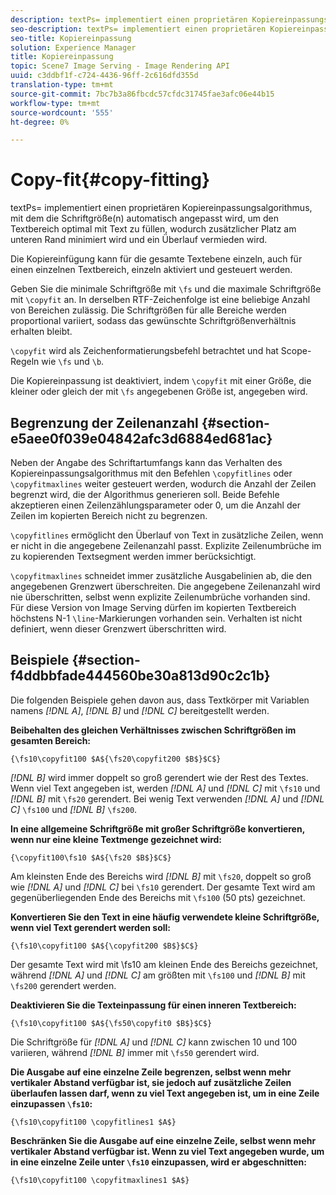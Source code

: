 ```yaml
---
description: textPs= implementiert einen proprietären Kopiereinpassungsalgorithmus, mit dem die Schriftgröße(n) automatisch angepasst wird, um den Textbereich optimal mit Text zu füllen, wodurch zusätzlicher Platz am unteren Rand minimiert wird und ein Überlauf vermieden wird.
seo-description: textPs= implementiert einen proprietären Kopiereinpassungsalgorithmus, mit dem die Schriftgröße(n) automatisch angepasst wird, um den Textbereich optimal mit Text zu füllen, wodurch zusätzlicher Platz am unteren Rand minimiert wird und ein Überlauf vermieden wird.
seo-title: Kopiereinpassung
solution: Experience Manager
title: Kopiereinpassung
topic: Scene7 Image Serving - Image Rendering API
uuid: c3ddbf1f-c724-4436-96ff-2c616dfd355d
translation-type: tm+mt
source-git-commit: 7bc7b3a86fbcdc57cfdc31745fae3afc06e44b15
workflow-type: tm+mt
source-wordcount: '555'
ht-degree: 0%

---
```



# Copy-fit{#copy-fitting}

textPs= implementiert einen proprietären Kopiereinpassungsalgorithmus, mit dem die Schriftgröße(n) automatisch angepasst wird, um den Textbereich optimal mit Text zu füllen, wodurch zusätzlicher Platz am unteren Rand minimiert wird und ein Überlauf vermieden wird.

Die Kopiereinfügung kann für die gesamte Textebene einzeln, auch für einen einzelnen Textbereich, einzeln aktiviert und gesteuert werden.

Geben Sie die minimale Schriftgröße mit `\fs` und die maximale Schriftgröße mit `\copyfit` an. In derselben RTF-Zeichenfolge ist eine beliebige Anzahl von Bereichen zulässig. Die Schriftgrößen für alle Bereiche werden proportional variiert, sodass das gewünschte Schriftgrößenverhältnis erhalten bleibt.

`\copyfit` wird als Zeichenformatierungsbefehl betrachtet und hat Scope-Regeln wie  `\fs` und  `\b`.

Die Kopiereinpassung ist deaktiviert, indem `\copyfit` mit einer Größe, die kleiner oder gleich der mit `\fs` angegebenen Größe ist, angegeben wird.

## Begrenzung der Zeilenanzahl {#section-e5aee0f039e04842afc3d6884ed681ac}

Neben der Angabe des Schriftartumfangs kann das Verhalten des Kopiereinpassungsalgorithmus mit den Befehlen `\copyfitlines` oder `\copyfitmaxlines` weiter gesteuert werden, wodurch die Anzahl der Zeilen begrenzt wird, die der Algorithmus generieren soll. Beide Befehle akzeptieren einen Zeilenzählungsparameter oder 0, um die Anzahl der Zeilen im kopierten Bereich nicht zu begrenzen.

`\copyfitlines` ermöglicht den Überlauf von Text in zusätzliche Zeilen, wenn er nicht in die angegebene Zeilenanzahl passt. Explizite Zeilenumbrüche im zu kopierenden Textsegment werden immer berücksichtigt.

`\copyfitmaxlines` schneidet immer zusätzliche Ausgabelinien ab, die den angegebenen Grenzwert überschreiten. Die angegebene Zeilenanzahl wird nie überschritten, selbst wenn explizite Zeilenumbrüche vorhanden sind. Für diese Version von Image Serving dürfen im kopierten Textbereich höchstens N-1 `\line`-Markierungen vorhanden sein. Verhalten ist nicht definiert, wenn dieser Grenzwert überschritten wird.

## Beispiele {#section-f4ddbbfade444560be30a813d90c2c1b}

Die folgenden Beispiele gehen davon aus, dass Textkörper mit Variablen namens *[!DNL $A$]*, *[!DNL $B$]* und *[!DNL $C$]* bereitgestellt werden.

**Beibehalten des gleichen Verhältnisses zwischen Schriftgrößen im gesamten Bereich:**

`{\fs10\copyfit100 $A${\fs20\copyfit200 $B$}$C$}`

*[!DNL $B$]* wird immer doppelt so groß gerendert wie der Rest des Textes. Wenn viel Text angegeben ist, werden *[!DNL $A$]* und *[!DNL $C$]* mit `\fs10` und *[!DNL $B$]* mit `\fs20` gerendert. Bei wenig Text verwenden *[!DNL $A$]* und *[!DNL $C$]* `\fs100` und *[!DNL $B$]* `\fs200`.

**In eine allgemeine Schriftgröße mit großer Schriftgröße konvertieren, wenn nur eine kleine Textmenge gezeichnet wird:**

`{\copyfit100\fs10 $A${\fs20 $B$}$C$}`

Am kleinsten Ende des Bereichs wird *[!DNL $B$]* mit `\fs20`, doppelt so groß wie *[!DNL $A$]* und *[!DNL $C$]* bei `\fs10` gerendert. Der gesamte Text wird am gegenüberliegenden Ende des Bereichs mit `\fs100` (50 pts) gezeichnet.

**Konvertieren Sie den Text in eine häufig verwendete kleine Schriftgröße, wenn viel Text gerendert werden soll:**

`{\fs10\copyfit100 $A${\copyfit200 $B$}$C$}`

Der gesamte Text wird mit \fs10 am kleinen Ende des Bereichs gezeichnet, während *[!DNL $A$]* und *[!DNL $C$]* am größten mit `\fs100` und *[!DNL $B$]* mit `\fs200` gerendert werden.

**Deaktivieren Sie die Texteinpassung für einen inneren Textbereich:**

`{\fs10\copyfit100 $A${\fs50\copyfit0 $B$}$C$}`

Die Schriftgröße für *[!DNL $A$]* und *[!DNL $C$]* kann zwischen 10 und 100 variieren, während *[!DNL $B$]* immer mit `\fs50` gerendert wird.

**Die Ausgabe auf eine einzelne Zeile begrenzen, selbst wenn mehr vertikaler Abstand verfügbar ist, sie jedoch auf zusätzliche Zeilen überlaufen lassen darf, wenn zu viel Text angegeben ist, um in eine Zeile einzupassen  `\fs10`:**

`{\fs10\copyfit100 \copyfitlines1 $A$}`

**Beschränken Sie die Ausgabe auf eine einzelne Zeile, selbst wenn mehr vertikaler Abstand verfügbar ist. Wenn zu viel Text angegeben wurde, um in eine einzelne Zeile unter `\fs10` einzupassen, wird er abgeschnitten:**

`{\fs10\copyfit100 \copyfitmaxlines1 $A$}`
